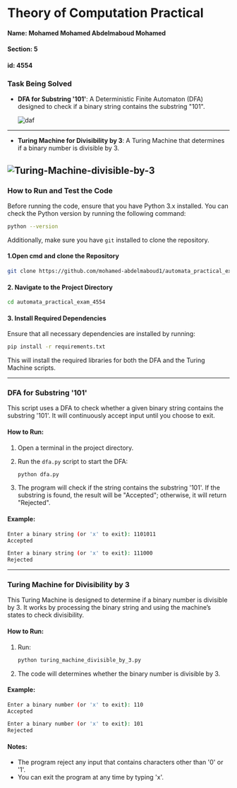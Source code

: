 # Theory of Computation Practical
#### Name: Mohamed Mohamed Abdelmaboud Mohamed
#### Section: 5
#### id: 4554

### Task Being Solved

* **DFA for Substring '101'**: A Deterministic Finite Automaton (DFA) designed to check if a binary string contains the substring "101".
  
  ![daf](https://github.com/user-attachments/assets/5b2264b3-8a73-40bb-918c-72c5baec8acd)
---
* **Turing Machine for Divisibility by 3**: A Turing Machine that determines if a binary number is divisible by 3.
  
![Turing-Machine-divisible-by-3](https://github.com/user-attachments/assets/cfbb463c-b818-4275-9afa-57c85bc394e2)
---
### How to Run and Test the Code
Before running the code, ensure that you have Python 3.x installed. You can check the Python version by running the following command:

```bash
python --version
```
Additionally, make sure you have `git` installed to clone the repository.

#### 1.Open cmd and clone the Repository

```bash
git clone https://github.com/mohamed-abdelmaboud1/automata_practical_exam_4554.git
```

#### 2. Navigate to the Project Directory

```bash
cd automata_practical_exam_4554
```

#### 3. Install Required Dependencies

Ensure that all necessary dependencies are installed by running:

```bash
pip install -r requirements.txt
```

This will install the required libraries for both the DFA and the Turing Machine scripts.

---

### DFA for Substring '101'

This script uses a DFA to check whether a given binary string contains the substring '101'. It will continuously accept input until you choose to exit.

#### How to Run:

1. Open a terminal in the project directory.

2. Run the `dfa.py` script to start the DFA:

   ```bash
   python dfa.py
   ```

3. The program will check if the string contains the substring '101'. If the substring is found, the result will be "Accepted"; otherwise, it will return "Rejected".

#### Example:

```bash
Enter a binary string (or 'x' to exit): 1101011
Accepted

Enter a binary string (or 'x' to exit): 111000
Rejected
```
---

### Turing Machine for Divisibility by 3

This Turing Machine is designed to determine if a binary number is divisible by 3. It works by processing the binary string and using the machine’s states to check divisibility.

#### How to Run:

1. Run:
   ```bash
   python turing_machine_divisible_by_3.py
   ```

2. The code will determines whether the binary number is divisible by 3.

#### Example:

```bash
Enter a binary number (or 'x' to exit): 110
Accepted

Enter a binary number (or 'x' to exit): 101
Rejected
```

#### Notes:

* The program reject any input that contains characters other than '0' or '1'.
* You can exit the program at any time by typing 'x'.
